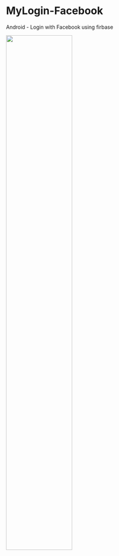 # MyLogin-Facebook
Android - Login with Facebook using firbase

<img src="https://user-images.githubusercontent.com/37360089/77154390-eece4180-6ade-11ea-9fe7-5753ee7daa81.png" width="60%"/>
